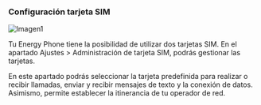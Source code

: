### Configuración tarjeta SIM

![Imagen1](http://static.energysistem.com/images/manuals/42178/54242e532e8e7.jpg)

Tu Energy Phone tiene la posibilidad de utilizar dos tarjetas SIM. En el apartado Ajustes > Administración de tarjeta SIM, podrás gestionar las tarjetas.

En este apartado podrás seleccionar la tarjeta predefinida para realizar o recibir llamadas, enviar y recibir mensajes de texto y la conexión de datos. Asimismo, permite establecer la itinerancia de tu operador de red.

